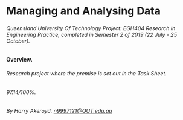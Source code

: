 # Managing and Analysing Data
###### Queensland University Of Technology Project: EGH404 Research in Engineering Practice, completed in Semester 2 of 2019 (22 July - 25 October).

#### Overview.

###### Research project where the premise is set out in the *Task Sheet*.

###### 97.14/100%.
###### By Harry Akeroyd. n9997121@QUT.edu.au
